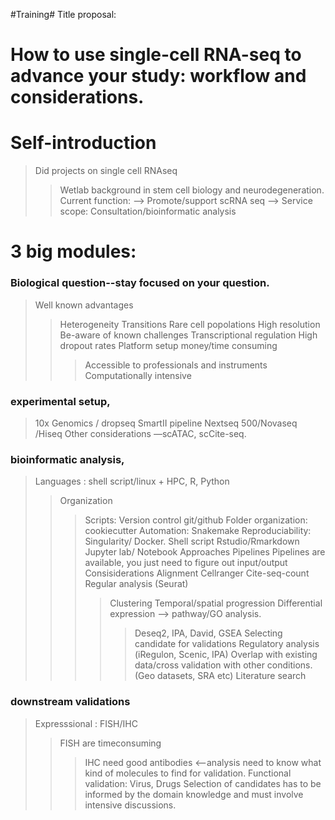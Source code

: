 #Training#
Title proposal: 
# How to use single-cell RNA-seq to advance your study: workflow and considerations. 

# Self-introduction
>Did projects on single cell RNAseq
>>Wetlab background in stem cell biology and neurodegeneration.
>Current function: --> Promote/support scRNA seq 
		--> Service scope: Consultation/bioinformatic analysis

# 3 big modules: 
### Biological question--stay focused on your question. 
> Well known advantages
>> Heterogeneity
>> Transitions 
>> Rare cell popolations
>> High resolution
> Be-aware of known challenges
>> Transcriptional regulation
>> High dropout rates
>> Platform setup money/time consuming
>>> Accessible to professionals and instruments
>> Computationally intensive
### experimental setup, 
> 10x Genomics / dropseq
> SmartII pipeline
> Nextseq 500/Novaseq /Hiseq
> Other considerations —scATAC, scCite-seq.
### bioinformatic analysis, 
> Languages : shell script/linux + HPC, R, Python
>> Organization
>>> Scripts: Version control git/github
>>> Folder organization: cookiecutter
>>> Automation: Snakemake
>>> Reproduciability: Singularity/ Docker.
>> Shell script
>> Rstudio/Rmarkdown
>> Jupyter lab/ Notebook
> Approaches
>> Pipelines
Pipelines are available, you just need to figure out input/output
Consisiderations 
>>> Alignment
>>> Cellranger
>>> Cite-seq-count
>>> Regular analysis (Seurat)
>>>> Clustering
>>>> Temporal/spatial progression
>>>> Differential expression —> pathway/GO analysis.
>>>>> Deseq2, IPA, David, GSEA
>> Selecting candidate for validations
>>> Regulatory analysis (iRegulon, Scenic, IPA) 
>>> Overlap with existing data/cross validation with other conditions. (Geo datasets, SRA etc)
>>> Literature search
### downstream validations
> Expresssional : FISH/IHC
>> FISH are timeconsuming 
>>> IHC need good antibodies <--analysis need to know what kind of molecules to find for validation.
> Functional validation: Virus, Drugs
>> Selection of candidates has to be informed by the domain knowledge and must involve intensive discussions. 



